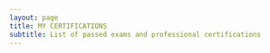 ```yaml
---
layout: page
title: MY CERTIFICATIONS
subtitle: List of passed exams and professional certifications
---
```

